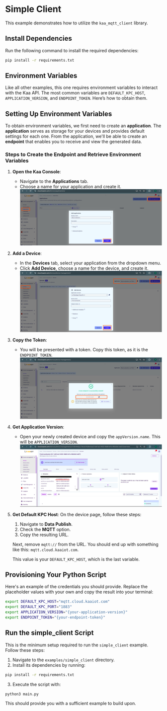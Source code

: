 # Simple Client

This example demonstrates how to utilize the `kaa_mqtt_client` library. 


## Install Dependencies

Run the following command to install the required dependencies:

```bash
pip install -r requirements.txt
```


## Environment Variables

Like all other examples, this one requires environment variables to interact with the Kaa API. The most common variables are `DEFAULT_KPC_HOST`, `APPLICATION_VERSION`, and `ENDPOINT_TOKEN`. Here’s how to obtain them.


## Setting Up Environment Variables

To obtain environment variables, we first need to create an **application**. The **application** serves as storage for your devices and provides default settings for each one. From the application, we'll be able to create an **endpoint** that enables you to receive and view the generated data.


### Steps to Create the Endpoint and Retrieve Environment Variables

1. **Open the Kaa Console**: 
   - Navigate to the **Applications** tab.
   - Choose a name for your application and create it.
   ![Create application picture](../../img/add_app.jpg)

2. **Add a Device**: 
   - In the **Devices** tab, select your application from the dropdown menu.
   - Click **Add Device**, choose a name for the device, and create it.
   ![Creating device picture](../../img/add_device.jpg)

3. **Copy the Token**: 
   - You will be presented with a token. Copy this token, as it is the `ENDPOINT_TOKEN`.
   ![Token](../../img/token.jpg)

4. **Get Application Version**: 
    - Open your newly created device and copy the `appVersion.name`. This will be `APPLICATION_VERSION`.
   ![app name and version picture](../../img/app_version.jpg)

5. **Get Default KPC Host**: 
   On the device page, follow these steps:

   1. Navigate to **Data Publish**.
   2. Check the **MQTT** option.
   3. Copy the resulting URL.

   Next, remove `mqtt://` from the URL. You should end up with something like this: `mqtt.cloud.kaaiot.com`. 

   This value is your `DEFAULT_KPC_HOST`, which is the last variable.


## Provisioning Your Python Script

Here's an example of the credentials you should provide. Replace the placeholder values with your own and copy the result into your terminal:

```bash
export DEFAULT_KPC_HOST="mqtt.cloud.kaaiot.com"
export DEFAULT_KPC_PORT="1883"
export APPLICATION_VERSION="{your-application-version}"
export ENDPOINT_TOKEN="{your-endpoint-token}"
```


## Run the simple_client Script

This is the minimum setup required to run the `simple_client` example. Follow these steps:

1. Navigate to the `examples/simple_client` directory.
2. Install its dependencies by running:
  ```bash
  pip install -r requirements.txt
  ```
3. Execute the script with:
  ```
  python3 main.py
  ```
  
This should provide you with a sufficient example to build upon.